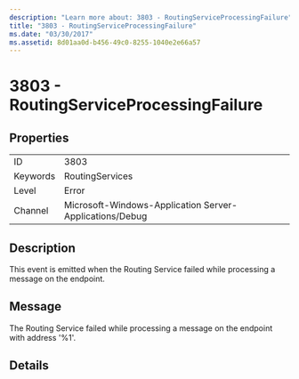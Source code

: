 ```yaml
---
description: "Learn more about: 3803 - RoutingServiceProcessingFailure"
title: "3803 - RoutingServiceProcessingFailure"
ms.date: "03/30/2017"
ms.assetid: 8d01aa0d-b456-49c0-8255-1040e2e66a57
---
```

# 3803 - RoutingServiceProcessingFailure

## Properties  
  
|||  
|-|-|  
|ID|3803|  
|Keywords|RoutingServices|  
|Level|Error|  
|Channel|Microsoft-Windows-Application Server-Applications/Debug|  
  
## Description  

 This event is emitted when the Routing Service failed while processing a message on the endpoint.  
  
## Message  

 The Routing Service failed while processing a message on the endpoint with address '%1'.  
  
## Details
